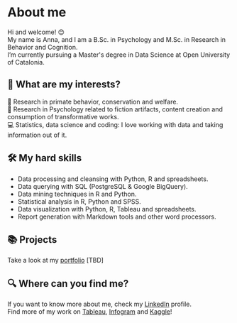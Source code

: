 # About me

Hi and welcome! 😊 </br> My name is Anna, and I am a B.Sc. in Psychology and M.Sc. in Research in Behavior and Cognition.</br>
I’m currently pursuing a Master's degree in Data Science at Open University of Catalonia.

## 💭 What are my interests? 
🐒 Research in primate behavior, conservation and welfare.</br>
📖 Research in Psychology related to fiction artifacts, content creation and consumption of transformative works.</br>
💻 Statistics, data science and coding: I love working with data and taking information out of it.

## 🛠 My hard skills
* Data processing and cleansing with Python, R and spreadsheets.
* Data querying with SQL (PostgreSQL & Google BigQuery).
* Data mining techniques in R and Python.
* Statistical analysis in R, Python and SPSS.
* Data visualization with Python, R, Tableau and spreadsheets.
* Report generation with Markdown tools and other word processors.

## 📚 Projects
Take a look at my [portfolio](https://github.com/avidiella/portfolio) [TBD]

## 🔍 Where can you find me?
If you want to know more about me, check my [LinkedIn](https://www.linkedin.com/in/annavidiella/) profile.</br>
Find more of my work on [Tableau](https://public.tableau.com/app/profile/anna.vidiella/vizzes), [Infogram](https://infogram.com/anna_vidiella7) and [Kaggle](https://www.kaggle.com/annavidiella)!
